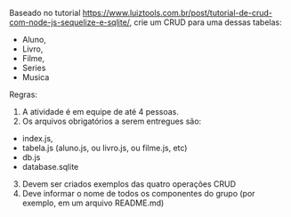 Baseado no tutorial https://www.luiztools.com.br/post/tutorial-de-crud-com-node-js-sequelize-e-sqlite/,
crie um CRUD para uma dessas tabelas:
- Aluno,
- Livro,
- Filme,
- Series
- Musica

Regras:

1) A atividade é em equipe de até 4 pessoas.
2) Os arquivos obrigatórios a serem entregues são: 
- index.js, 
- tabela.js (aluno.js, ou livro.js, ou filme.js, etc)
- db.js
- database.sqlite
3) Devem ser criados exemplos das quatro operações CRUD
4) Deve informar o nome de todos os componentes do grupo (por exemplo, em um arquivo README.md)